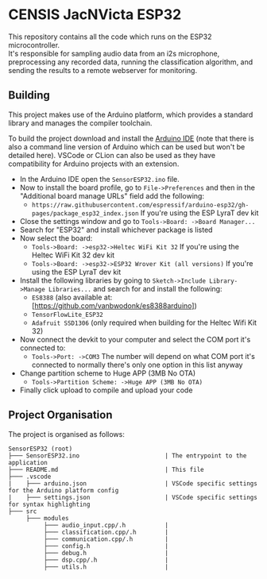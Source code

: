 # CENSIS JacNVicta ESP32
This repository contains all the code which runs on the ESP32 microcontroller.  
It's responsible for sampling audio data from an i2s microphone, preprocessing
any recorded data, running the classification algorithm, and sending the results 
to a remote webserver for monitoring.

## Building
This project makes use of the Arduino platform, which provides a standard 
library and manages the compiler toolchain.

To build the project download and install the 
[Arduino IDE](https://www.arduino.cc/en/software) (note that there is also a 
command line version of Arduino which can be used but won't be detailed here). 
VSCode or CLion can also be used as they have compatibility for Arduino projects 
with an extension.
 - In the Arduino IDE open the `SensorESP32.ino` file.
 - Now to install the board profile, go to `File->Preferences` and then in the "Additional board manage URLs" field add the following:
   - `https://raw.githubusercontent.com/espressif/arduino-esp32/gh-pages/package_esp32_index.json` If you're using the ESP LyraT dev kit
 - Close the settings window and go to `Tools->Board: ->Board Manager...`
 - Search for "ESP32" and install whichever package is listed
 - Now select the board:
   - `Tools->Board: ->esp32->Heltec WiFi Kit 32` If you're using the Heltec WiFi Kit 32 dev kit
   - `Tools->Board: ->esp32->ESP32 Wrover Kit (all versions)` If you're using the ESP LyraT dev kit
 - Install the following libraries by going to `Sketch->Include Library->Manage Libraries...` and search for and install the following:
   - `ES8388` (also available at: [https://github.com/vanbwodonk/es8388arduino])
   - `TensorFlowLite_ESP32`
   - `Adafruit SSD1306` (only required when building for the Heltec Wifi Kit 32)
 - Now connect the devkit to your computer and select the COM port it's connected to:
   - `Tools->Port: ->COM3` The number will depend on what COM port it's connected to normally there's only one option in this list anyway
 - Change partition scheme to Huge APP (3MB No OTA)
   - `Tools->Partition Scheme: ->Huge APP (3MB No OTA)`
 - Finally click upload to compile and upload your code

## Project Organisation
The project is organised as follows:
```
SensorESP32 (root)
├─── SensorESP32.ino                        | The entrypoint to the application
├─── README.md                              | This file
├─── .vscode
|    ├─── arduino.json                      | VSCode specific settings for the Arduino platform config
|    ├─── settings.json                     | VSCode specific settings for syntax highlighting
├─── src
     ├─── modules
          ├─── audio_input.cpp/.h           | 
          ├─── classification.cpp/.h        |
          ├─── communication.cpp/.h         |
          ├─── config.h                     |
          ├─── debug.h                      |
          ├─── dsp.cpp/.h                   |
          ├─── utils.h                      |
```
